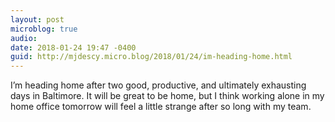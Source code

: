 ```yaml
---
layout: post
microblog: true
audio: 
date: 2018-01-24 19:47 -0400
guid: http://mjdescy.micro.blog/2018/01/24/im-heading-home.html
---
```

I’m heading home after two good, productive, and ultimately exhausting days in Baltimore. It will be great to be home, but I think working alone in my home office tomorrow will feel a little strange after so long with my team.
